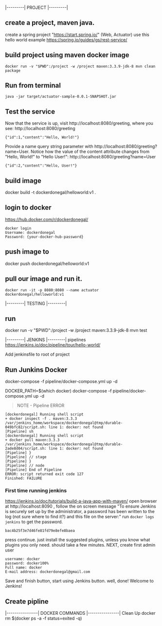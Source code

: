 |---------|
  PROJECT
|---------|

## create a project, maven java.
create a spring project "https://start.spring.io/" (Web, Actuator)
use this hello world example
https://spring.io/guides/gs/rest-service/

## build project using maven docker image
```
docker run -v "$PWD":/project -w /project maven:3.3.9-jdk-8 mvn clean package
```

## Run from terminal
```
java -jar target/actuator-sample-0.0.1-SNAPSHOT.jar
```
## Test the service
Now that the service is up, visit http://localhost:8080/greeting, where you see:
http://localhost:8080/greeting
```
{"id":1,"content":"Hello, World!"}
```

Provide a name query string parameter with http://localhost:8080/greeting?name=User. Notice how the value of the content attribute changes from "Hello, World!" to "Hello User!":
http://localhost:8080/greeting?name=User
```
{"id":2,"content":"Hello, User!"}
```

## build image
docker build -t dockerdonegal/helloworld:v1 .

## login to docker 
https://hub.docker.com/r/dockerdonegal/
```
docker login
Username: dockerdonegal
Password: {your-docker-hub-password}
```
## push image to 
docker push dockerdonegal/helloworld:v1

## pull our image and run it.
```
docker run -it -p 8080:8080 --name actuator dockerdonegal/helloworld:v1
```

|---------|
  TESTING
|---------|

## run 
docker run -v "$PWD":/project -w /project maven:3.3.9-jdk-8 mvn test


|---------|
  JENKINS
|---------|
pipelines
https://jenkins.io/doc/pipeline/tour/hello-world/

Add jenkinsfile to root of project

## Run Junkins Docker
docker-compose -f pipeline/docker-compose.yml up -d

DOCKER_PATH=$(which docker) docker-compose -f pipeline/docker-compose.yml up -d
> NOTE - Pipeline ERROR
```
[dockerdonegal] Running shell script
+ docker inspect -f . maven:3.3.3
/var/jenkins_home/workspace/dockerdonegal@tmp/durable-049bfc82/script.sh: line 1: docker: not found
[Pipeline] sh
[dockerdonegal] Running shell script
+ docker pull maven:3.3.3
/var/jenkins_home/workspace/dockerdonegal@tmp/durable-2ade8d04/script.sh: line 1: docker: not found
[Pipeline] }
[Pipeline] // stage
[Pipeline] }
[Pipeline] // node
[Pipeline] End of Pipeline
ERROR: script returned exit code 127
Finished: FAILURE
``` 

### First time running jenkins
https://jenkins.io/doc/tutorials/build-a-java-app-with-maven/
open browser at http://localhost:8090 , follow the on screen message "To ensure Jenkins is securely set up by the administrator, a password has been written to the log (not sure where to find it?) and this file on the server:"
run `docker logs jenkins` to get the password.
```
bac4b25f3e7d46fe81fd79e8efe8baea
```
press continue.
just install the suggested plugins, unless you know what plugins you only need.
should take a few minutes.
NEXT, create first admin user
```
username: docker
password: docker100%
Full name: docker
E-mail address: dockerdonegal@gmail.com
```
Save and finish button, start using Jenkins button.
well, done! Welcome to Jenkins!

## Create pipline


|----------------|
  DOCKER COMMANDS
|----------------|
Clean Up
docker rm $(docker ps -a -f status=exited -q)